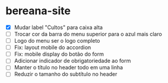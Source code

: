 # bereana-site

- [x] Mudar label "Cultos" para caixa alta
- [ ] Trocar cor da barra do menu superior para o azul mais claro
- [ ] Logo do menu ser o logo completo
- [ ] Fix: layout mobile do accordion
- [ ] Fix: mobile display do botão do form
- [ ] Adicionar indicador de obrigatoriedade ao form
- [ ] Manter o título no header todo em uma linha
- [ ] Reduzir o tamanho do subtítulo no header 